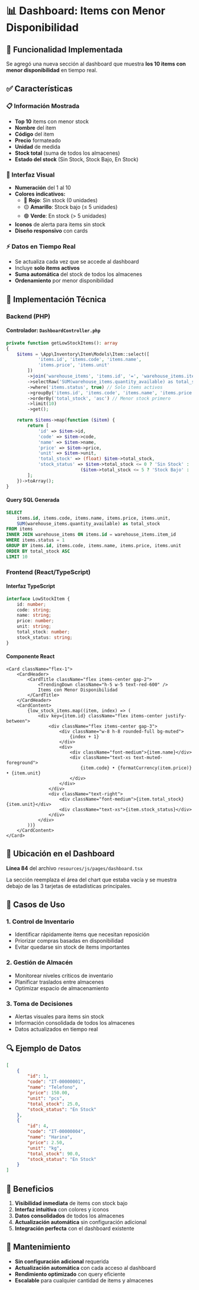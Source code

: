 # 📊 Dashboard: Items con Menor Disponibilidad

## 🎯 Funcionalidad Implementada

Se agregó una nueva sección al dashboard que muestra **los 10 items con menor disponibilidad** en tiempo real.

## ✅ Características

### **📋 Información Mostrada**
- **Top 10** items con menor stock
- **Nombre** del item
- **Código** del item  
- **Precio** formateado
- **Unidad** de medida
- **Stock total** (suma de todos los almacenes)
- **Estado del stock** (Sin Stock, Stock Bajo, En Stock)

### **🎨 Interfaz Visual**
- **Numeración** del 1 al 10
- **Colores indicativos:**
  - 🔴 **Rojo**: Sin stock (0 unidades)
  - 🟡 **Amarillo**: Stock bajo (≤ 5 unidades)
  - 🟢 **Verde**: En stock (> 5 unidades)
- **Iconos** de alerta para items sin stock
- **Diseño responsivo** con cards

### **⚡ Datos en Tiempo Real**
- Se actualiza cada vez que se accede al dashboard
- Incluye **solo items activos**
- **Suma automática** del stock de todos los almacenes
- **Ordenamiento** por menor disponibilidad

## 🔧 Implementación Técnica

### **Backend (PHP)**

#### **Controlador: `DashboardController.php`**
```php
private function getLowStockItems(): array
{
    $items = \App\Inventory\Item\Models\Item::select([
            'items.id', 'items.code', 'items.name', 
            'items.price', 'items.unit'
        ])
        ->join('warehouse_items', 'items.id', '=', 'warehouse_items.item_id')
        ->selectRaw('SUM(warehouse_items.quantity_available) as total_stock')
        ->where('items.status', true) // Solo items activos
        ->groupBy('items.id', 'items.code', 'items.name', 'items.price', 'items.unit')
        ->orderBy('total_stock', 'asc') // Menor stock primero
        ->limit(10)
        ->get();

    return $items->map(function ($item) {
        return [
            'id' => $item->id,
            'code' => $item->code,
            'name' => $item->name,
            'price' => $item->price,
            'unit' => $item->unit,
            'total_stock' => (float) $item->total_stock,
            'stock_status' => $item->total_stock <= 0 ? 'Sin Stock' : 
                            ($item->total_stock <= 5 ? 'Stock Bajo' : 'En Stock')
        ];
    })->toArray();
}
```

#### **Query SQL Generada**
```sql
SELECT 
    items.id, items.code, items.name, items.price, items.unit,
    SUM(warehouse_items.quantity_available) as total_stock
FROM items 
INNER JOIN warehouse_items ON items.id = warehouse_items.item_id 
WHERE items.status = 1 
GROUP BY items.id, items.code, items.name, items.price, items.unit 
ORDER BY total_stock ASC 
LIMIT 10
```

### **Frontend (React/TypeScript)**

#### **Interfaz TypeScript**
```typescript
interface LowStockItem {
    id: number;
    code: string;
    name: string;
    price: number;
    unit: string;
    total_stock: number;
    stock_status: string;
}
```

#### **Componente React**
```tsx
<Card className="flex-1">
    <CardHeader>
        <CardTitle className="flex items-center gap-2">
            <TrendingDown className="h-5 w-5 text-red-600" />
            Items con Menor Disponibilidad
        </CardTitle>
    </CardHeader>
    <CardContent>
        {low_stock_items.map((item, index) => (
            <div key={item.id} className="flex items-center justify-between">
                <div className="flex items-center gap-3">
                    <div className="w-8 h-8 rounded-full bg-muted">
                        {index + 1}
                    </div>
                    <div>
                        <div className="font-medium">{item.name}</div>
                        <div className="text-xs text-muted-foreground">
                            {item.code} • {formatCurrency(item.price)} • {item.unit}
                        </div>
                    </div>
                </div>
                <div className="text-right">
                    <div className="font-medium">{item.total_stock} {item.unit}</div>
                    <div className="text-xs">{item.stock_status}</div>
                </div>
            </div>
        ))}
    </CardContent>
</Card>
```

## 📍 Ubicación en el Dashboard

**Línea 84** del archivo `resources/js/pages/dashboard.tsx`

La sección reemplaza el área del chart que estaba vacía y se muestra debajo de las 3 tarjetas de estadísticas principales.

## 🎯 Casos de Uso

### **1. Control de Inventario**
- Identificar rápidamente items que necesitan reposición
- Priorizar compras basadas en disponibilidad
- Evitar quedarse sin stock de items importantes

### **2. Gestión de Almacén**
- Monitorear niveles críticos de inventario
- Planificar traslados entre almacenes
- Optimizar espacio de almacenamiento

### **3. Toma de Decisiones**
- Alertas visuales para items sin stock
- Información consolidada de todos los almacenes
- Datos actualizados en tiempo real

## 🔍 Ejemplo de Datos

```json
[
    {
        "id": 1,
        "code": "IT-00000001",
        "name": "Telefono",
        "price": 150.00,
        "unit": "pcs",
        "total_stock": 25.0,
        "stock_status": "En Stock"
    },
    {
        "id": 4,
        "code": "IT-00000004", 
        "name": "Harina",
        "price": 2.50,
        "unit": "kg",
        "total_stock": 90.0,
        "stock_status": "En Stock"
    }
]
```

## 🚀 Beneficios

1. **Visibilidad inmediata** de items con stock bajo
2. **Interfaz intuitiva** con colores y iconos
3. **Datos consolidados** de todos los almacenes
4. **Actualización automática** sin configuración adicional
5. **Integración perfecta** con el dashboard existente

## 🔧 Mantenimiento

- **Sin configuración adicional** requerida
- **Actualización automática** con cada acceso al dashboard
- **Rendimiento optimizado** con query eficiente
- **Escalable** para cualquier cantidad de items y almacenes
